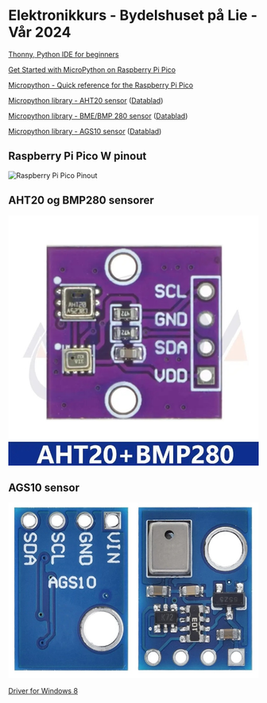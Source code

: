 # Elektronikkurs - Bydelshuset på Lie - Vår 2024

[Thonny, Python IDE for beginners](https://thonny.org/)

[Get Started with MicroPython on Raspberry Pi Pico](https://hackspace.raspberrypi.com/books/micropython-pico)

[Micropython  - Quick reference for the Raspberry Pi Pico](https://docs.micropython.org/en/latest/rp2/quickref.html)

[Micropython library - AHT20 sensor](https://github.com/targetblank/micropython_ahtx0) ([Datablad](https://files.seeedstudio.com/wiki/Grove-AHT20_I2C_Industrial_Grade_Temperature_and_Humidity_Sensor/AHT20-datasheet-2020-4-16.pdf))

[Micropython library - BME/BMP 280 sensor](https://github.com/robert-hh/BME280) ([Datablad](https://www.bosch-sensortec.com/products/environmental-sensors/humidity-sensors-bme280/))

[Micropython library - AGS10 sensor](https://github.com/gaveshalabs/AGS10_sensor) ([Datablad](http://www.aosong.com/userfiles/files/Datasheet%20AGS10.pdf))

## Raspberry Pi Pico W pinout
![Raspberry Pi Pico Pinout](https://www.raspberrypi.com/documentation/microcontrollers/images/picow-pinout.svg)

## AHT20 og BMP280 sensorer
![AHT20 + BMP280](https://raw.githubusercontent.com/sauce71/lie_2024/main/images/AHT20-BMP280.jpg)

## AGS10 sensor
![AGS10](https://raw.githubusercontent.com/sauce71/lie_2024/main/images/AGS10.jpg)


[Driver for Windows 8](https://github.com/Melvinsajith/raspberrry_Pi_Pico_windows_7_8_xp)
